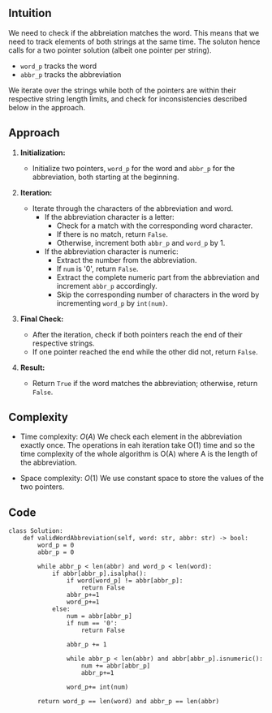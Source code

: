 ## Intuition
We need to check if the abbreiation matches the word. This means that we need to track elements of both strings at the same time. The soluton hence calls for a two pointer solution (albeit one pointer per string).

- `word_p` tracks the word
- `abbr_p` tracks the abbreviation

We iterate over the strings while both of the pointers are within their respective string length limits, and check for inconsistencies described below in the approach.

## Approach
1. **Initialization:**
   - Initialize two pointers, `word_p` for the word and `abbr_p` for the abbreviation, both starting at the beginning.
2. **Iteration:**
   - Iterate through the characters of the abbreviation and word.
     - If the abbreviation character is a letter:
       - Check for a match with the corresponding word character.
       - If there is no match, return `False`.
       - Otherwise, increment both `abbr_p` and `word_p` by 1.
     - If the abbreviation character is numeric:
       - Extract the number from the abbreviation.
       - If `num` is '0', return `False`.
       - Extract the complete numeric part from the abbreviation and increment `abbr_p` accordingly.
       - Skip the corresponding number of characters in the word by incrementing `word_p` by `int(num)`.

3. **Final Check:**
   - After the iteration, check if both pointers reach the end of their respective strings.
   - If one pointer reached the end while the other did not, return `False`.

4. **Result:**
   - Return `True` if the word matches the abbreviation; otherwise, return `False`.
## Complexity
- Time complexity: $O(A)$
We check each element in the abbreviation exactly once. The operations in eah iteration take O(1) time and so the time complexity of the whole algorithm is O(A) where A is the length of the abbreviation.
<!-- Add your time complexity here, e.g. $$O(n)$$ -->

- Space complexity: $O(1)$
We use constant space to store the values of the two pointers.
<!-- Add your space complexity here, e.g. $$O(n)$$ -->

## Code
```
class Solution:
    def validWordAbbreviation(self, word: str, abbr: str) -> bool:
        word_p = 0
        abbr_p = 0

        while abbr_p < len(abbr) and word_p < len(word):
            if abbr[abbr_p].isalpha():
                if word[word_p] != abbr[abbr_p]:
                    return False
                abbr_p+=1
                word_p+=1
            else:
                num = abbr[abbr_p]
                if num == '0':
                    return False
                
                abbr_p += 1
            
                while abbr_p < len(abbr) and abbr[abbr_p].isnumeric():
                    num += abbr[abbr_p]
                    abbr_p+=1
                
                word_p+= int(num)
        
        return word_p == len(word) and abbr_p == len(abbr)

```